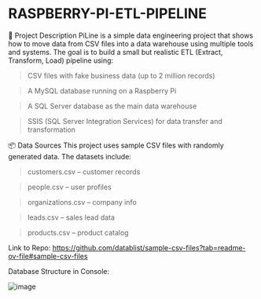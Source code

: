 # RASPBERRY-PI-ETL-PIPELINE

📄 Project Description
PiLine is a simple data engineering project that shows how to move data from CSV files into a data warehouse using multiple tools and systems. The goal is to build a small but realistic ETL (Extract, Transform, Load) pipeline using:

> CSV files with fake business data (up to 2 million records)

> A MySQL database running on a Raspberry Pi

> A SQL Server database as the main data warehouse

> SSIS (SQL Server Integration Services) for data transfer and transformation

📦 Data Sources
This project uses sample CSV files with randomly generated data. The datasets include:

> customers.csv – customer records

> people.csv – user profiles

> organizations.csv – company info

> leads.csv – sales lead data

> products.csv – product catalog

Link to Repo: https://github.com/datablist/sample-csv-files?tab=readme-ov-file#sample-csv-files

Database Structure in Console:

![image](https://github.com/user-attachments/assets/1d42c801-3dd7-41df-b965-e43e4afedfb3)

